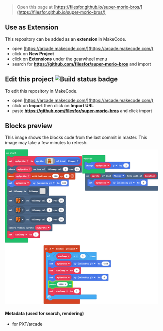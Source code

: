  


> Open this page at [https://filesfor.github.io/super-morio-bros/](https://filesfor.github.io/super-morio-bros/)

## Use as Extension

This repository can be added as an **extension** in MakeCode.

* open [https://arcade.makecode.com/](https://arcade.makecode.com/)
* click on **New Project**
* click on **Extensions** under the gearwheel menu
* search for **https://github.com/filesfor/super-morio-bros** and import

## Edit this project ![Build status badge](https://github.com/filesfor/super-morio-bros/workflows/MakeCode/badge.svg)

To edit this repository in MakeCode.

* open [https://arcade.makecode.com/](https://arcade.makecode.com/)
* click on **Import** then click on **Import URL**
* paste **https://github.com/filesfor/super-morio-bros** and click import

## Blocks preview

This image shows the blocks code from the last commit in master.
This image may take a few minutes to refresh.

![A rendered view of the blocks](https://github.com/filesfor/super-morio-bros/raw/master/.github/makecode/blocks.png)

#### Metadata (used for search, rendering)

* for PXT/arcade
<script src="https://makecode.com/gh-pages-embed.js"></script><script>makeCodeRender("{{ site.makecode.home_url }}", "{{ site.github.owner_name }}/{{ site.github.repository_name }}");</script>
